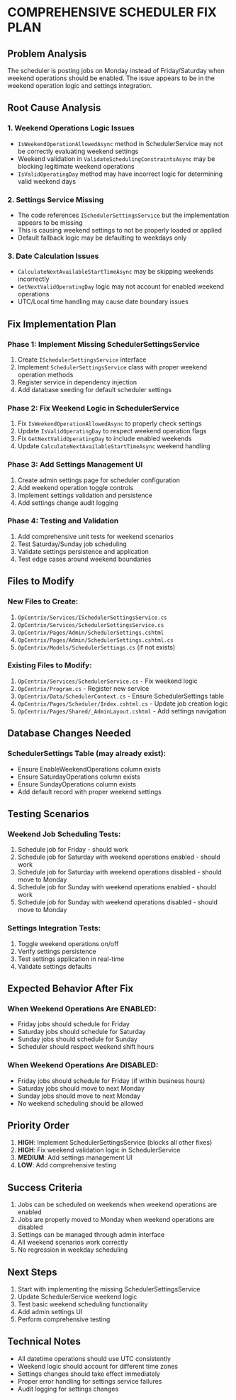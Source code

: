# COMPREHENSIVE SCHEDULER FIX PLAN

## Problem Analysis
The scheduler is posting jobs on Monday instead of Friday/Saturday when weekend operations should be enabled. The issue appears to be in the weekend operation logic and settings integration.

## Root Cause Analysis

### 1. Weekend Operations Logic Issues
- `IsWeekendOperationAllowedAsync` method in SchedulerService may not be correctly evaluating weekend settings
- Weekend validation in `ValidateSchedulingConstraintsAsync` may be blocking legitimate weekend operations
- `IsValidOperatingDay` method may have incorrect logic for determining valid weekend days

### 2. Settings Service Missing
- The code references `ISchedulerSettingsService` but the implementation appears to be missing
- This is causing weekend settings to not be properly loaded or applied
- Default fallback logic may be defaulting to weekdays only

### 3. Date Calculation Issues
- `CalculateNextAvailableStartTimeAsync` may be skipping weekends incorrectly
- `GetNextValidOperatingDay` logic may not account for enabled weekend operations
- UTC/Local time handling may cause date boundary issues

## Fix Implementation Plan

### Phase 1: Implement Missing SchedulerSettingsService
1. Create `ISchedulerSettingsService` interface
2. Implement `SchedulerSettingsService` class with proper weekend operation methods
3. Register service in dependency injection
4. Add database seeding for default scheduler settings

### Phase 2: Fix Weekend Logic in SchedulerService
1. Fix `IsWeekendOperationAllowedAsync` to properly check settings
2. Update `IsValidOperatingDay` to respect weekend operation flags
3. Fix `GetNextValidOperatingDay` to include enabled weekends
4. Update `CalculateNextAvailableStartTimeAsync` weekend handling

### Phase 3: Add Settings Management UI
1. Create admin settings page for scheduler configuration
2. Add weekend operation toggle controls
3. Implement settings validation and persistence
4. Add settings change audit logging

### Phase 4: Testing and Validation
1. Add comprehensive unit tests for weekend scenarios
2. Test Saturday/Sunday job scheduling
3. Validate settings persistence and application
4. Test edge cases around weekend boundaries

## Files to Modify

### New Files to Create:
1. `OpCentrix/Services/ISchedulerSettingsService.cs`
2. `OpCentrix/Services/SchedulerSettingsService.cs`
3. `OpCentrix/Pages/Admin/SchedulerSettings.cshtml`
4. `OpCentrix/Pages/Admin/SchedulerSettings.cshtml.cs`
5. `OpCentrix/Models/SchedulerSettings.cs` (if not exists)

### Existing Files to Modify:
1. `OpCentrix/Services/SchedulerService.cs` - Fix weekend logic
2. `OpCentrix/Program.cs` - Register new service
3. `OpCentrix/Data/SchedulerContext.cs` - Ensure SchedulerSettings table
4. `OpCentrix/Pages/Scheduler/Index.cshtml.cs` - Update job creation logic
5. `OpCentrix/Pages/Shared/_AdminLayout.cshtml` - Add settings navigation

## Database Changes Needed

### SchedulerSettings Table (may already exist):
- Ensure EnableWeekendOperations column exists
- Ensure SaturdayOperations column exists  
- Ensure SundayOperations column exists
- Add default record with proper weekend settings

## Testing Scenarios

### Weekend Job Scheduling Tests:
1. Schedule job for Friday - should work
2. Schedule job for Saturday with weekend operations enabled - should work
3. Schedule job for Saturday with weekend operations disabled - should move to Monday
4. Schedule job for Sunday with weekend operations enabled - should work
5. Schedule job for Sunday with weekend operations disabled - should move to Monday

### Settings Integration Tests:
1. Toggle weekend operations on/off
2. Verify settings persistence
3. Test settings application in real-time
4. Validate settings defaults

## Expected Behavior After Fix

### When Weekend Operations Are ENABLED:
- Friday jobs should schedule for Friday
- Saturday jobs should schedule for Saturday
- Sunday jobs should schedule for Sunday
- Scheduler should respect weekend shift hours

### When Weekend Operations Are DISABLED:
- Friday jobs should schedule for Friday (if within business hours)
- Saturday jobs should move to next Monday
- Sunday jobs should move to next Monday
- No weekend scheduling should be allowed

## Priority Order

1. **HIGH**: Implement SchedulerSettingsService (blocks all other fixes)
2. **HIGH**: Fix weekend validation logic in SchedulerService
3. **MEDIUM**: Add settings management UI
4. **LOW**: Add comprehensive testing

## Success Criteria

1. Jobs can be scheduled on weekends when weekend operations are enabled
2. Jobs are properly moved to Monday when weekend operations are disabled
3. Settings can be managed through admin interface
4. All weekend scenarios work correctly
5. No regression in weekday scheduling

## Next Steps

1. Start with implementing the missing SchedulerSettingsService
2. Update SchedulerService weekend logic
3. Test basic weekend scheduling functionality
4. Add admin settings UI
5. Perform comprehensive testing

## Technical Notes

- All datetime operations should use UTC consistently
- Weekend logic should account for different time zones
- Settings changes should take effect immediately
- Proper error handling for settings service failures
- Audit logging for settings changes